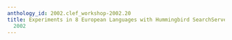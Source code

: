 ```yaml
---
anthology_id: 2002.clef_workshop-2002.20
title: Experiments in 8 European Languages with Hummingbird SearchServer^ at CLEF
  2002
---
```

